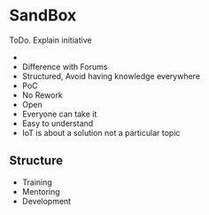 SandBox
==

ToDo. Explain initiative

- 
- Difference with Forums
- Structured, Avoid having knowledge everywhere
- PoC
- No Rework
- Open
- Everyone can take it
- Easy to understand
- IoT is about a solution not a particular topic

## Structure

- Training
- Mentoring
- Development

